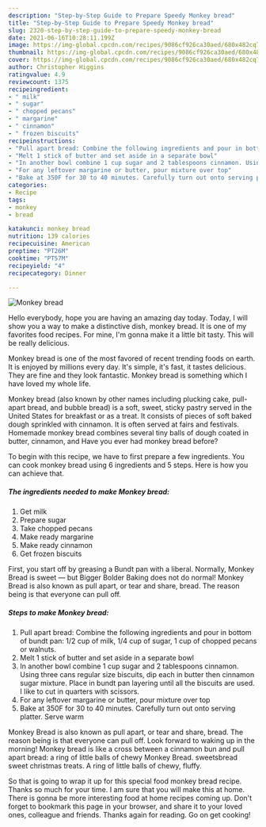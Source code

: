 ```yaml
---
description: "Step-by-Step Guide to Prepare Speedy Monkey bread"
title: "Step-by-Step Guide to Prepare Speedy Monkey bread"
slug: 2320-step-by-step-guide-to-prepare-speedy-monkey-bread
date: 2021-06-16T10:28:11.199Z
image: https://img-global.cpcdn.com/recipes/9086cf926ca30aed/680x482cq70/monkey-bread-recipe-main-photo.jpg
thumbnail: https://img-global.cpcdn.com/recipes/9086cf926ca30aed/680x482cq70/monkey-bread-recipe-main-photo.jpg
cover: https://img-global.cpcdn.com/recipes/9086cf926ca30aed/680x482cq70/monkey-bread-recipe-main-photo.jpg
author: Christopher Higgins
ratingvalue: 4.9
reviewcount: 1375
recipeingredient:
- " milk"
- " sugar"
- " chopped pecans"
- " margarine"
- " cinnamon"
- " frozen biscuits"
recipeinstructions:
- "Pull apart bread: Combine the following ingredients and pour in bottom of bundt pan: 1/2 cup of milk, 1/4 cup of sugar, 1 cup of chopped pecans or walnuts."
- "Melt 1 stick of butter and set aside in a separate bowl"
- "In another bowl combine 1 cup sugar and 2 tablespoons cinnamon. Using three cans regular size biscuits, dip each in butter then cinnamon sugar mixture. Place in bundt pan layering until all the biscuits are used. I like to cut in quarters with scissors."
- "For any leftover margarine or butter, pour mixture over top"
- "Bake at 350F for 30 to 40 minutes. Carefully turn out onto serving platter. Serve warm"
categories:
- Recipe
tags:
- monkey
- bread

katakunci: monkey bread 
nutrition: 139 calories
recipecuisine: American
preptime: "PT26M"
cooktime: "PT57M"
recipeyield: "4"
recipecategory: Dinner

---
```



![Monkey bread](https://img-global.cpcdn.com/recipes/9086cf926ca30aed/680x482cq70/monkey-bread-recipe-main-photo.jpg)

Hello everybody, hope you are having an amazing day today. Today, I will show you a way to make a distinctive dish, monkey bread. It is one of my favorites food recipes. For mine, I'm gonna make it a little bit tasty. This will be really delicious.

Monkey bread is one of the most favored of recent trending foods on earth. It is enjoyed by millions every day. It's simple, it's fast, it tastes delicious. They are fine and they look fantastic. Monkey bread is something which I have loved my whole life.

Monkey bread (also known by other names including plucking cake, pull-apart bread, and bubble bread) is a soft, sweet, sticky pastry served in the United States for breakfast or as a treat. It consists of pieces of soft baked dough sprinkled with cinnamon. It is often served at fairs and festivals. Homemade monkey bread combines several tiny balls of dough coated in butter, cinnamon, and Have you ever had monkey bread before?


To begin with this recipe, we have to first prepare a few ingredients. You can cook monkey bread using 6 ingredients and 5 steps. Here is how you can achieve that.

<!--inarticleads1-->

##### The ingredients needed to make Monkey bread:

1. Get  milk
1. Prepare  sugar
1. Take  chopped pecans
1. Make ready  margarine
1. Make ready  cinnamon
1. Get  frozen biscuits


First, you start off by greasing a Bundt pan with a liberal. Normally, Monkey Bread is sweet — but Bigger Bolder Baking does not do normal! Monkey Bread is also known as pull apart, or tear and share, bread. The reason being is that everyone can pull off. 

<!--inarticleads2-->

##### Steps to make Monkey bread:

1. Pull apart bread: Combine the following ingredients and pour in bottom of bundt pan: 1/2 cup of milk, 1/4 cup of sugar, 1 cup of chopped pecans or walnuts.
1. Melt 1 stick of butter and set aside in a separate bowl
1. In another bowl combine 1 cup sugar and 2 tablespoons cinnamon. Using three cans regular size biscuits, dip each in butter then cinnamon sugar mixture. Place in bundt pan layering until all the biscuits are used. I like to cut in quarters with scissors.
1. For any leftover margarine or butter, pour mixture over top
1. Bake at 350F for 30 to 40 minutes. Carefully turn out onto serving platter. Serve warm


Monkey Bread is also known as pull apart, or tear and share, bread. The reason being is that everyone can pull off. Look forward to waking up in the morning! Monkey bread is like a cross between a cinnamon bun and pull apart bread: a ring of little balls of chewy Monkey Bread. sweetsbread sweet christmas treats. A ring of little balls of chewy, fluffy. 

So that is going to wrap it up for this special food monkey bread recipe. Thanks so much for your time. I am sure that you will make this at home. There is gonna be more interesting food at home recipes coming up. Don't forget to bookmark this page in your browser, and share it to your loved ones, colleague and friends. Thanks again for reading. Go on get cooking!
